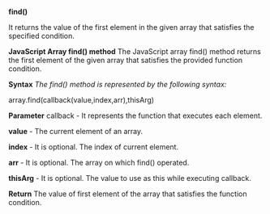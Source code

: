 **find()**

It returns the value of the first element in the given array that satisfies the specified condition.

**JavaScript Array find() method**
The JavaScript array find() method returns the first element of the given array that satisfies the provided function condition.

**Syntax**
_The find() method is represented by the following syntax:_

array.find(callback(value,index,arr),thisArg)  

**Parameter**
callback - It represents the function that executes each element.

**value** - The current element of an array.

**index** - It is optional. The index of current element.

**arr** - It is optional. The array on which find() operated.

**thisArg** - It is optional. The value to use as this while executing callback.

**Return**
The value of first element of the array that satisfies the function condition.